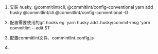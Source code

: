 
1. 安装 husky, @commitlint/cli, @commitlint/config-conventional
   yarn add husky @commitlint/cli @commitlint/config-conventional -D

2. 配置需要使用的git hooks
   eg:
   yarn husky add .husky/commit-msg 'yarn commitlint --edit $1'

3. 配置commitlint文件，commintlint.config.js

4. 